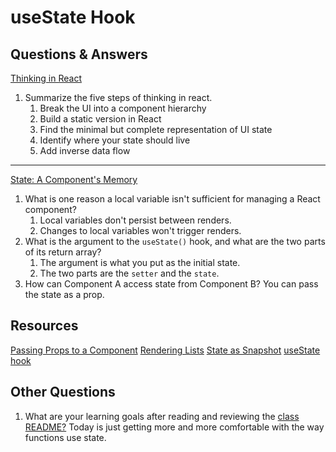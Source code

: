# useState Hook

## Questions & Answers

[Thinking in React](https://react.dev/learn/thinking-in-react)

1. Summarize the five steps of thinking in react.
     1. Break the UI into a component hierarchy
     2. Build a static version in React
     3. Find the minimal but complete representation of UI state
     4. Identify where your state should live
     5. Add inverse data flow

---

[State: A Component's Memory](https://react.dev/learn/state-a-components-memory)

1. What is one reason a local variable isn't sufficient for managing a React component?
    1. Local variables don't persist between renders.
    2. Changes to local variables won't trigger renders.
2. What is the argument to the `useState()` hook, and what are the two parts of
its return array?
    1. The argument is what you put as the initial state.
    2. The two parts are the `setter` and the `state`.
3. How can Component A access state from Component B?
You can pass the state as a prop.

## Resources

[Passing Props to a Component](https://react.dev/learn/passing-props-to-a-component)
[Rendering Lists](https://react.dev/learn/rendering-lists)
[State as Snapshot](https://react.dev/learn/state-as-a-snapshot)
[useState hook](https://react.dev/reference/react/useState)

## Other Questions

1. What are your learning goals after reading and reviewing the [class README?](https://codefellows.github.io/code-401-javascript-guide/curriculum/class-27/)
Today is just getting more and more comfortable with the way functions use state.
